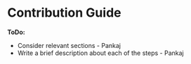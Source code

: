 # Contribution Guide



**ToDo:**

* Consider relevant sections - Pankaj
* Write a brief description about each of the steps - Pankaj
